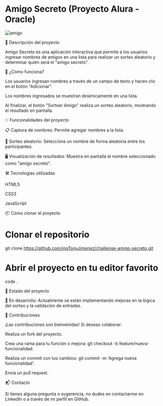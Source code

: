 # Amigo Secreto (Proyecto Alura - Oracle)
![amigo](https://github.com/user-attachments/assets/41d5e1bf-9d4d-43f6-9b65-21502a583214)


📌 Descripción del proyecto

Amigo Secreto es una aplicación interactiva que permite a los usuarios ingresar nombres de amigos en una lista para realizar un sorteo aleatorio y determinar quién será el "amigo secreto".

🧰 ¿Cómo funciona?

Los usuarios ingresan nombres a través de un campo de texto y hacen clic en el botón "Adicionar".

Los nombres ingresados se muestran dinámicamente en una lista.

Al finalizar, el botón "Sortear Amigo" realiza un sorteo aleatorio, mostrando el resultado en pantalla.

✨ Funcionalidades del proyecto

📋 Captura de nombres: Permite agregar nombres a la lista.

🎲 Sorteo aleatorio: Selecciona un nombre de forma aleatoria entre los participantes.

🖥️ Visualización de resultados: Muestra en pantalla el nombre seleccionado como "amigo secreto".

🛠️ Tecnologías utilizadas

 HTML5

 CSS3

 JavaScript

📦 Cómo clonar el proyecto

# Clonar el repositorio
git clone https://github.com/ingTonyJimenez/challenge-amigo-secreto.git

# Abrir el proyecto en tu editor favorito
code .

📄 Estado del proyecto

🚧 En desarrollo: Actualmente se están implementando mejoras en la lógica del sorteo y la validación de entradas.

📣 Contribuciones

¡Las contribuciones son bienvenidas! Si deseas colaborar:

Realiza un fork del proyecto.

Crea una rama para tu función o mejora: git checkout -b feature/nueva-funcionalidad.

Realiza un commit con tus cambios: git commit -m 'Agrega nueva funcionalidad'.

Envía un pull request.

📬 Contacto

Si tienes alguna pregunta o sugerencia, no dudes en contactarme en LinkedIn o a través de mi perfil en GitHub.
